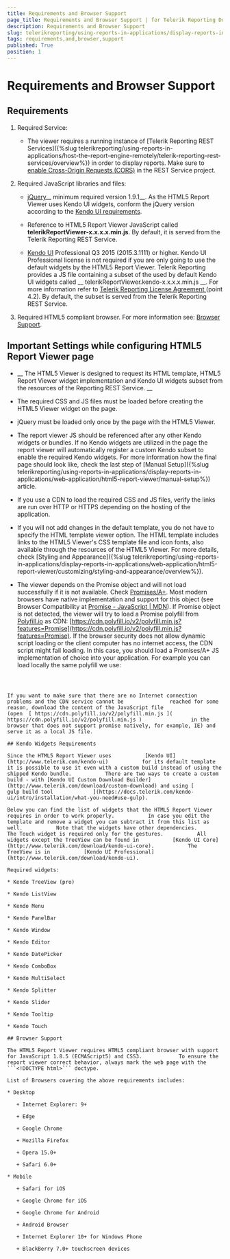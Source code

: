 ```yaml
---
title: Requirements and Browser Support
page_title: Requirements and Browser Support | for Telerik Reporting Documentation
description: Requirements and Browser Support
slug: telerikreporting/using-reports-in-applications/display-reports-in-applications/web-application/html5-report-viewer/requirements-and-browser-support
tags: requirements,and,browser,support
published: True
position: 1
---
```


# Requirements and Browser Support



## Requirements

1. Required Service:             

   + The viewer requires a running instance of [Telerik Reporting REST Services]({%slug telerikreporting/using-reports-in-applications/host-the-report-engine-remotely/telerik-reporting-rest-services/overview%})                   in order to display reports. Make sure to                   [enable Cross-Origin Requests (CORS)](https://docs.microsoft.com/en-us/aspnet/web-api/overview/security/enabling-cross-origin-requests-in-web-api) in the REST Service project.                 

1. Required JavaScript libraries and files:

   + [jQuery](http://jquery.com/download/)__ minimum required version 1.9.1__. As the HTML5 Report Viewer uses Kendo UI widgets, conform the jQuery version according to the                   [Kendo UI requirements](https://docs.telerik.com/kendo-ui/intro/supporting/jquery-support).                 

   + Reference to HTML5 Report Viewer JavaScript called __telerikReportViewer-x.x.x.x.min.js__. By default, it is served from the                   Telerik Reporting REST Service.                 

   + [Kendo UI](https://www.telerik.com/kendo-ui) Professional Q3 2015 (2015.3.1111) or higher.                   Kendo UI Professional license is not required if you are only going to use the default widgets by the HTML5 Report Viewer.                   Telerik Reporting provides a JS file containing a subset of the used by default Kendo UI widgets called __                     telerikReportViewer.kendo-x.x.x.x.min.js                   __. For more information refer to [                       Telerik Reporting License Agreement                     ](https://www.telerik.com/purchase/license-agreement/reporting-dlw-s)                   (point 4.2). By default, the subset is served from the Telerik Reporting REST Service.                 

1. Required HTML5 compliant browser. For more information see: [Browser Support](#browser-support).             

## Important Settings while configuring HTML5 Report Viewer page

* __                 The HTML5 Viewer is designed to request its HTML template, HTML5 Report Viewer widget implementation and Kendo UI widgets subset                 from the resources of the Reporting REST Service.               __

* The required CSS and JS files must be loaded before creating the HTML5 Viewer widget on the page.

* jQuery must be loaded only once by the page with the HTML5 Viewer.

* The report viewer JS should be referenced after any other Kendo widgets or bundles.               If no Kendo widgets are utilized in the page the report viewer will automatically register a custom Kendo subset to                enable the required Kendo widgets. For more information how the final page should look like, check the last step of                [Manual Setup]({%slug telerikreporting/using-reports-in-applications/display-reports-in-applications/web-application/html5-report-viewer/manual-setup%}) article.             

* If you use a CDN to load the required CSS and JS files, verify the links are run over HTTP or HTTPS depending on the hosting of the application.

* If you will not add changes in the default template, you do not have to specify the HTML template viewer option.               The HTML template includes links to the HTML5 Viewer's CSS template file and icon fonts, also available through the resources of the HTML5 Viewer.                 For more details, check [Styling and Appearance]({%slug telerikreporting/using-reports-in-applications/display-reports-in-applications/web-application/html5-report-viewer/customizing/styling-and-appearance/overview%}).             

* The viewer depends on the Promise object and will not load successfully if it is not available. Check [Promises/A+](https://promisesaplus.com/).               Most modern browsers have native implementation and support for this object (see Browser Compatibility at [Promise - JavaScript | MDN](https://developer.mozilla.org/en-US/docs/Web/JavaScript/Reference/Global_Objects/Promise)).               If Promise object is not detected, the viewer will try to load a Promise polyfill from [Polyfill.io](https://polyfill.io) as CDN: [https://cdn.polyfill.io/v2/polyfill.min.js?features=Promise](https://cdn.polyfill.io/v2/polyfill.min.js?features=Promise).               If the browser security does not allow dynamic script loading or the client computer has no               internet access, the CDN script might fail loading. In this case, you should load a Promises/A+ JS implementation               of choice into your application. For example you can load locally the same polyfill we use:             

	
    ````XML

<script src="https://cdn.polyfill.io/v2/polyfill.min.js?features=Promise"></script>
````


If you want to make sure that there are no Internet connection problems and the CDN service cannot be               reached for some reason, download the content of the JavaScript file               (open  [ https://cdn.polyfill.io/v2/polyfill.min.js ]( https://cdn.polyfill.io/v2/polyfill.min.js )                in the browser that does not support promise natively, for example, IE) and serve it as a local JS file.              

## Kendo Widgets Requirements

Since the HTML5 Report Viewer uses           [Kendo UI](http://www.telerik.com/kendo-ui)           for its default template it is possible to use it even with a custom build instead of using the shipped Kendo bundle.           There are two ways to create a custom build - with [Kendo UI Custom Download Builder](http://www.telerik.com/download/custom-download) and using [               gulp build tool             ](https://docs.telerik.com/kendo-ui/intro/installation/what-you-need#use-gulp).         

Below you can find the list of widgets that the HTML5 Report Viewer requires in order to work properly.           In case you edit the template and remove a widget you can subtract it from this list as well.           Note that the widgets have other dependencies.           The Touch widget is required only for the gestures.           All widgets except the TreeView can be found in           [Kendo UI Core](http://www.telerik.com/download/kendo-ui-core).           The TreeView is in           [Kendo UI Professional](http://www.telerik.com/download/kendo-ui).         

Required widgets:         

* Kendo TreeView (pro)

* Kendo ListView

* Kendo Menu

* Kendo PanelBar

* Kendo Window

* Kendo Editor

* Kendo DatePicker

* Kendo ComboBox

* Kendo MultiSelect

* Kendo Splitter

* Kendo Slider

* Kendo Tooltip

* Kendo Touch

## Browser Support

The HTML5 Report Viewer requires HTML5 compliant browser with support for JavaScript 1.8.5 (ECMAScript5) and CSS3.            To ensure the report viewer correct behavior, always mark the web page with the ```<!DOCTYPE html>``` doctype.         

List of Browsers covering the above requirements includes:

* Desktop

   + Internet Explorer: 9+

   + Edge

   + Google Chrome

   + Mozilla Firefox

   + Opera 15.0+

   + Safari 6.0+

* Mobile

   + Safari for iOS

   + Google Chrome for iOS

   + Google Chrome for Android

   + Android Browser

   + Internet Explorer 10+ for Windows Phone

   + BlackBerry 7.0+ touchscreen devices
